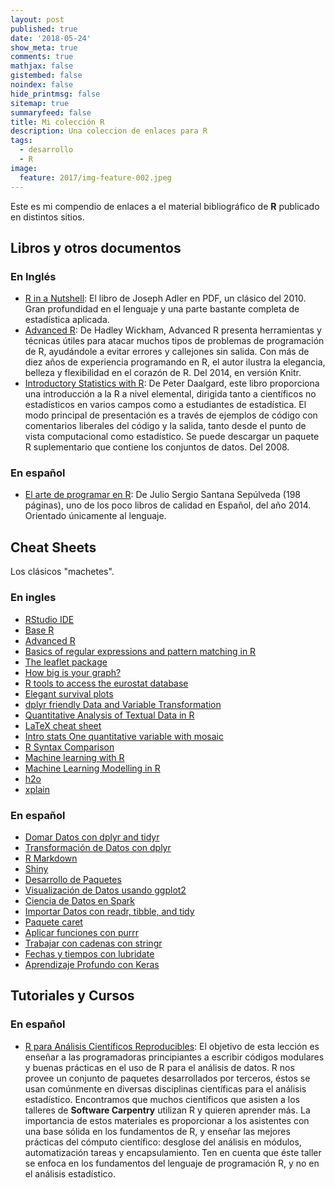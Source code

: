 ```yaml
---
layout: post
published: true
date: '2018-05-24'
show_meta: true
comments: true
mathjax: false
gistembed: false
noindex: false
hide_printmsg: false
sitemap: true
summaryfeed: false
title: Mi colección R
description: Una coleccion de enlaces para R
tags:
  - desarrollo
  - R
image:
  feature: 2017/img-feature-002.jpeg
---
```

Este es mi compendio de enlaces a el material bibliográfico de **R** publicado en distintos sitios.

## Libros y otros documentos

### En Inglés

+ [R in a Nutshell](https://visualization.sites.clemson.edu/reu/resources/RText.pdf): El libro de Joseph Adler en PDF, un clásico del 2010. Gran profundidad en el lenguaje y una parte bastante completa de estadística aplicada.
+ [Advanced R](http://adv-r.had.co.nz/): De Hadley Wickham, Advanced R presenta herramientas y técnicas útiles para atacar muchos tipos de problemas de programación de R, ayudándole a evitar errores y callejones sin salida. Con más de diez años de experiencia programando en R, el autor ilustra la elegancia, belleza y flexibilidad en el corazón de R. Del 2014, en versión Knitr.
+ [Introductory Statistics with R](http://www.academia.dk/BiologiskAntropologi/Epidemiologi/PDF/Introductory_Statistics_with_R__2nd_ed.pdf): De Peter Daalgard, este libro proporciona una introducción a la R a nivel elemental, dirigida tanto a científicos no estadísticos en varios campos como a estudiantes de estadística. El modo principal de presentación es a través de ejemplos de código con comentarios liberales del código y la salida, tanto desde el punto de vista computacional como estadístico. Se puede descargar un paquete R suplementario que contiene los conjuntos de datos. Del 2008.

### En español

+ [El arte de programar en R](https://cran.r-project.org/doc/contrib/Santana_El_arte_de_programar_en_R.pdf): De Julio Sergio Santana Sepúlveda (198 páginas), uno de los poco libros de calidad en Español, del año 2014. Orientado únicamente al lenguaje.


## Cheat Sheets

Los clásicos "machetes".

### En ingles

+ [RStudio IDE](https://github.com/rstudio/cheatsheets/raw/master/rstudio-ide.pdf)
+ [Base R](http://github.com/rstudio/cheatsheets/raw/master/base-r.pdf)
+ [Advanced R](https://www.rstudio.com/wp-content/uploads/2016/02/advancedR.pdf)
+ [Basics of regular expressions and pattern matching in R ](https://www.rstudio.com/wp-content/uploads/2016/09/RegExCheatsheet.pdf)
+ [The leaflet package](https://github.com/rstudio/cheatsheets/raw/master/leaflet.pdf)
+ [How big is your graph?](https://github.com/rstudio/cheatsheets/raw/master/how-big-is-your-graph.pdf)
+ [R tools to access the eurostat database](https://github.com/rstudio/cheatsheets/raw/master/eurostat.pdf)
+ [Elegant survival plots](https://github.com/rstudio/cheatsheets/raw/master/eurostat.pdf)
+ [dplyr friendly Data and Variable Transformation](http://github.com/rstudio/cheatsheets/raw/master/sjmisc.pdf)
+ [Quantitative Analysis of Textual Data in R](https://github.com/rstudio/cheatsheets/raw/master/quanteda.pdf)
+ [LaTeX cheat sheet](https://wch.github.io/latexsheet/latexsheet-a4.pdf)
+ [Intro stats One quantitative variable with mosaic](https://github.com/rstudio/cheatsheets/raw/master/mosaic.pdf)
+ [R Syntax Comparison](https://github.com/rstudio/cheatsheets/raw/master/syntax.pdf)
+ [Machine learning with R](https://github.com/rstudio/cheatsheets/raw/master/mlr.pdf)
+ [Machine Learning Modelling in R](https://github.com/rstudio/cheatsheets/raw/master/Machine%20Learning%20Modelling%20in%20R.pdf)
+ [h2o](https://github.com/rstudio/cheatsheets/raw/master/h2o.pdf)
+ [xplain](https://github.com/rstudio/cheatsheets/raw/master/xplain.pdf)

### En español

+ [Domar Datos con dplyr and tidyr ](https://github.com/rstudio/cheatsheets/raw/master/translations/spanish/data-wrangling-cheatsheet_Spanish.pdf)
+ [Transformación de Datos con dplyr](https://github.com/rstudio/cheatsheets/raw/master/translations/spanish/data-transformation_Spanish.pdf)
+ [R Markdown](https://github.com/rstudio/cheatsheets/raw/master/translations/spanish/rmarkdown_Spanish.pdf)
+ [Shiny](https://github.com/rstudio/cheatsheets/raw/master/translations/spanish/shiny_Spanish.pdf)
+ [Desarrollo de Paquetes](https://github.com/rstudio/cheatsheets/raw/master/translations/spanish/devtools-cheatsheet_Spanish.pdf)
+ [Visualización de Datos usando ggplot2](https://github.com/rstudio/cheatsheets/raw/master/translations/spanish/ggplot2.pdf)
+ [Ciencia de Datos en Spark](https://github.com/rstudio/cheatsheets/raw/master/translations/spanish/sparklyrSpanish.pdf)
+ [Importar Datos con readr, tibble, and tidy](https://github.com/rstudio/cheatsheets/raw/master/translations/spanish/data-import-cheatsheet_Spanish.pdf)
+ [Paquete caret](https://github.com/rstudio/cheatsheets/raw/master/translations/spanish/caret-cheatsheet_Spanish.pdf)
+ [Aplicar funciones con purrr](https://github.com/rstudio/cheatsheets/raw/master/translations/spanish/purrr_COrtega_Spanish.pdf)
+ [Trabajar con cadenas con stringr](https://github.com/rstudio/cheatsheets/raw/master/translations/spanish/strings_Spanish.pdf)
+ [Fechas y tiempos con lubridate](https://github.com/rstudio/cheatsheets/raw/master/translations/spanish/lubridate_Spanish.pdf)
+ [Aprendizaje Profundo con Keras](https://github.com/rstudio/cheatsheets/raw/master/translations/spanish/keras_Spanish.pdf)

## Tutoriales y Cursos

### En español

+ [R para Análisis Científicos Reproducibles](https://swcarpentry.github.io/r-novice-gapminder-es/):
El objetivo de esta lección es enseñar a las programadoras principiantes a
escribir códigos modulares y buenas prácticas en el uso de R para el análisis de
datos. R nos provee un conjunto de paquetes desarrollados por terceros, éstos se
usan comúnmente en diversas disciplinas científicas para el análisis
estadístico. Encontramos que muchos científicos que asisten a los talleres de
**Software Carpentry** utilizan R y quieren aprender más. La importancia de estos
materiales es proporcionar a los asistentes con una base sólida en los
fundamentos de R, y enseñar las mejores prácticas del cómputo científico:
desglose del análisis en módulos, automatización tareas y encapsulamiento. Ten
en cuenta que éste taller se enfoca en los fundamentos del lenguaje de
programación R, y no en el análisis estadístico.
